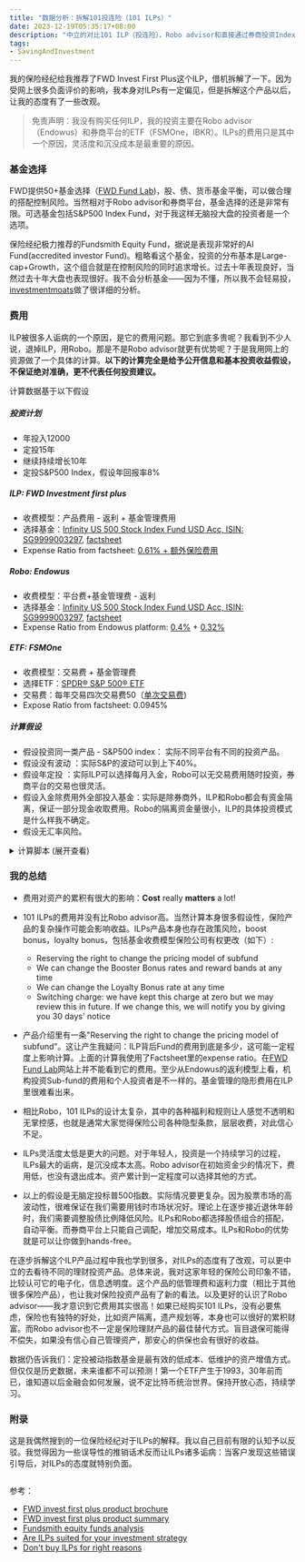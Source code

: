 ```yaml
---
title: "数据分析：拆解101投连险（101 ILPs）"
date: 2023-12-19T05:35:17+08:00
description: "中立的对比101 ILP（投连险），Robo advisor和直接通过券商投资Index ETF的收益和费用，附Python计算脚本"
tags:
- SavingAndInvestment
---
```


我的保险经纪给我推荐了FWD Invest First Plus这个ILP，借机拆解了一下。因为受网上很多负面评价的影响，我本身对ILPs有一定偏见，但是拆解这个产品以后，让我的态度有了一些改观。

> 免责声明：我没有购买任何ILP，我的投资主要在Robo advisor（Endowus）和券商平台的ETF（FSMOne，IBKR）。ILPs的费用只是其中一个原因，灵活度和沉没成本是最重要的原因。

### 基金选择

FWD提供50+基金选择（[FWD Fund Lab](https://www.fwd.com.sg/personalised-financial-advice/funds))，股、债、货币基金平衡，可以做合理的搭配控制风险。当然相对于Robo advisor和券商平台，基金选择的还是非常有限。可选基金包括S&P500 Index Fund，对于我这样无脑投大盘的投资者是一个选项。

保险经纪极力推荐的Fundsmith Equity Fund，据说是表现非常好的AI Fund(accredited investor Fund)。粗略看这个基金，投资的分布基本是Large-cap+Growth，这个组合就是在控制风险的同时追求增长。过去十年表现良好，当然过去十年大盘也表现很好。我不会分析基金——因为不懂，所以我不会轻易投，[investmentmoats](https://investmentmoats.com/money/fundsmith-equity-funds-performance/)做了很详细的分析。

### 费用

ILP被很多人诟病的一个原因，是它的费用问题。那它到底多贵呢？我看到不少人说，退掉ILP，用Robo。那是不是Robo advisor就更有优势呢？于是我用网上的资源做了一个具体的计算。**以下的计算完全是给予公开信息和基本投资收益假设，不保证绝对准确，更不代表任何投资建议。**

计算数据基于以下假设

##### 投资计划
- 年投入12000 
- 定投15年
- 继续持续增长10年
- 定投S&P500 Index，假设年回报率8%

##### ILP: FWD Investment first plus
- 收费模型：产品费用 - 返利 + 基金管理费用
- 选择基金：[Infinity US 500 Stock Index Fund USD Acc, ISIN: SG9999003297](https://www.fwd.com.sg/personalised-financial-advice/fund-report/?currencyId=USD&languageId=en-GB&id=F0HKG062P3&idCurrencyId=%20&idType=MSID&marketCode=%20), [factsheet](https://lgi.dzhintl.com/doc/uploads/documents/index.php?type=FS&fid=IUSI&lang=EN)
- Expense Ratio from factsheet: [0.61% + 额外保险费用](https://www.comparefirst.sg/wap/prodSummaryPdf/200501737H/WA_Sum_200501737H_ILP03_RP_May2023.pdf)

##### Robo: Endowus
- 收费模型：平台费+基金管理费 - 返利
- 选择基金：[Infinity US 500 Stock Index Fund USD Acc, ISIN: SG9999003297](https://www.fwd.com.sg/personalised-financial-advice/fund-report/?currencyId=USD&languageId=en-GB&id=F0HKG062P3&idCurrencyId=%20&idType=MSID&marketCode=%20), [factsheet](https://lgi.dzhintl.com/doc/uploads/documents/index.php?type=FS&fid=IUSI&lang=EN)
- Expense Ratio from Endowus platform: [0.4%](https://endowus.com/pricing) + [0.32%](https://endowus.com/investment-funds-list/lion-global-infinity-u.s-500-stock-index-fund-SG9999003289)

##### ETF: FSMOne
- 收费模型：交易费 + 基金管理费
- 选择ETF：[SPDR® S&P 500® ETF](https://www.ssga.com/library-content/products/factsheets/etfs/us/factsheet-us-en-spy.pdf)
- 交易费：每年交易四次交易费50（[单次交易费](https://www.fsmone.com.my/etfs/get-started/stock-fees))
- Expose Ratio from factsheet: 0.0945%

##### 计算假设
- 假设投资同一类产品 - S&P500 index： 实际不同平台有不同的投资产品。
- 假设没有波动 ：实际S&P的波动可以到上下40%。
- 假设年定投 ：实际ILP可以选择每月入金，Robo可以无交易费用随时投资，券商平台的交易也很灵活。
- 假设入金除费用外全部投入基金：实际是除券商外，ILP和Robo都会有资金隔离，保证一部分现金收取费用。Robo的隔离资金量很小，ILP的具体投资模式是什么样我不确定。
- 假设无汇率风险。

<details>
  <summary>计算脚本 (展开查看) </summary>
    <script src="https://gist.github.com/yulu/f2a1742fbbccd023def1c80946485519.js"></script>
</details>

<div>
    <span class="image fit" style="max-width: 1000px;"><img src="https://s3.ap-southeast-1.amazonaws.com/littlecheesecake.me/money.sense/ilp_exploration/money_sense_compare_ilp_robo_etf.excalidraw.png" alt="" /></span>
</div>

<div>
    <span class="image fit" style="max-width: 500px;"><img src="https://s3.ap-southeast-1.amazonaws.com/littlecheesecake.me/money.sense/ilp_exploration/money_sense_ipl_comparison.png" alt="" /></span>
</div>

### 我的总结
- 费用对资产的累积有很大的影响：**Cost** really **matters** a lot!

- 101 ILPs的费用并没有比Robo advisor高。当然计算本身很多假设性，保险产品的复杂操作可能会影响收益。ILPs产品本身也存在政策风险，boost bonus，loyalty bonus，包括基金收费模型保险公司有权更改（如下）: 
    - Reserving the right to change the pricing model of subfund
    - We can change the Booster Bonus rates and reward bands at any time
    - We can change the Loyalty Bonus rate at any time
    - Switching charge: we have kept this charge at zero but we may review this in future. If we change this, we will notify you by giving you 30 days' notice

- 产品介绍里有一条"Reserving the right to change the pricing model of subfund"。这让产生我疑问：ILP背后Fund的费用到底是多少，这可能一定程度上影响计算。上面的计算我使用了Factsheet里的expense ratio。在[FWD Fund Lab](https://www.fwd.com.sg/personalised-financial-advice/fund-report/?currencyId=SGD&languageId=en-GB&id=F0HKG062P2&idCurrencyId=%20&idType=MSID&marketCode=%20)网站上并不能看到它的费用。至少从Endowus的返利模型上看，机构投资Sub-fund的费用和个人投资者是不一样的。基金管理的隐形费用在ILP里很难看出来。

- 相比Robo，101 ILPs的设计太复杂，其中的各种福利和规则让人感觉不透明和无掌控感，也就是通常大家觉得保险公司各种隐型条款，层层收费，对此信心不足。

- ILPs灵活度太低是更大的问题。对于年轻人，投资是一个持续学习的过程，ILPs最大的诟病，是沉没成本太高。Robo advisor在初始资金少的情况下，费用低，也没有退出成本。资产累计到一定程度可以选择其他的方式。

- 以上的假设是无脑定投标普500指数。实际情况要更复杂。因为股票市场的高波动性，很难保证在我们需要用钱时市场状况好。理论上在逐步接近退休年龄时，我们需要调整股债比例降低风险。ILPs和Robo都选择股债组合的搭配，自动平衡。而券商平台上只能自己调配，增加交易成本。ILPs和Robo的优势就是可以让你做到hands-free。

在逐步拆解这个ILP产品过程中我也学到很多，对ILPs的态度有了改观，可以更中立的去看待不同的理财投资产品。总体来说，我对这家年轻的保险公司印象不错，比较认可它的电子化，信息透明度。这个产品的低管理费和返利力度（相比于其他很多保险产品），也让我对保险投资产品有了新的看法。以及更好的认识了Robo advisor——我才意识到它费用其实很高！如果已经购买101 ILPs，没有必要焦虑，保险也有独特的好处，比如资产隔离，遗产规划等，本身也可以很好的累积财富。而Robo advisor也不一定是保险理财产品的最佳替代方式。盲目退保可能得不偿失，如果没有信心自己管理资产，那安心的供保也会有很好的收益。

数据仍告诉我们：定投被动指数基金是最有效的低成本、低维护的资产增值方式。但仅仅是历史数据，未来谁都不可以预测！第一个ETF产生于1993，30年前而已，谁知道以后金融会如何发展，说不定比特币统治世界。保持开放心态，持续学习。


### 附录

这是我偶然搜到的一位保险经纪对于ILPs的解释。我以自己目前有限的认知予以反驳。我觉得因为一些误导性的推销话术反而让ILPs诸多诟病：当客户发现这些错误引导后，对ILPs的态度就特别负面。

<div>
    <span class="image fit" style="max-width: 1000px;"><img src="https://s3.ap-southeast-1.amazonaws.com/littlecheesecake.me/money.sense/ilp_exploration/money_sense_incorrect_ilp_explanation.png" alt="" /></span>
</div>

参考：

- [FWD invest first plus product brochure](https://www.fwd.com.sg/wp-content/uploads/2023/12/Invest-First-Plus-Brochure-Q3-2023-6-Dec-2023.pdf)
- [FWD invest first plus product summary](https://www.comparefirst.sg/wap/prodSummaryPdf/200501737H/WA_Sum_200501737H_ILP03_RP_May2023.pdf)
- [Fundsmith equity funds analysis](https://investmentmoats.com/money/fundsmith-equity-funds-performance/)
- [Are ILPs suited for your investment strategy](https://providend.com/are-investment-linked-policies-suited-for-executing-your-investment-strategy/)
- [Don't buy ILPs for right reasons](https://investmentmoats.com/budgeting/insurance/dont-buy-investment-linked-policies-right-reasons/)
